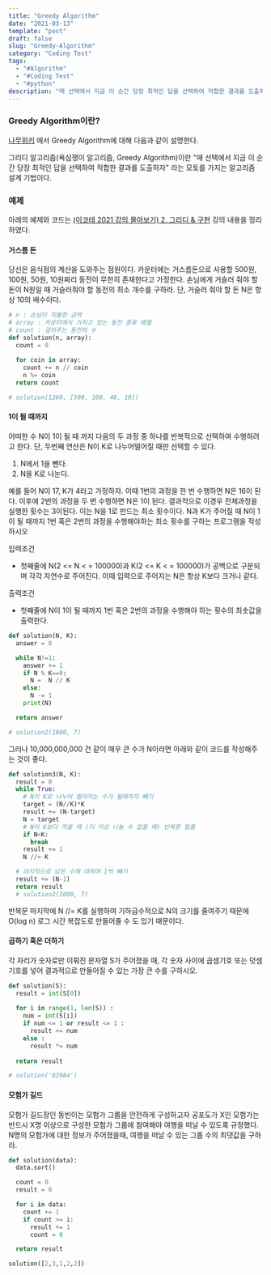 ```yaml
---
title: "Greedy Algorithm"
date: "2021-03-13"
template: "post"
draft: false
slug: "Greedy-Algorithm"
category: "Coding Test"
tags:
  - "#Algorithm"
  - "#Coding Test"
  - "#python"
description: "매 선택에서 지금 이 순간 당장 최적인 답을 선택하여 적합한 결과를 도출하자"
---
```


### Greedy Algorithm이란?

[나무위키](https://namu.wiki/w/%EA%B7%B8%EB%A6%AC%EB%94%94%20%EC%95%8C%EA%B3%A0%EB%A6%AC%EC%A6%98)
에서 Greedy Algorithm에 대해 다음과 같이 설명한다.

그리디 알고리즘(욕심쟁이 알고리즘, Greedy Algorithm)이란 "매 선택에서 지금 이 순간 당장 최적인 답을 선택하여 적합한 결과를 도출하자" 라는 모토를 가지는 알고리즘 설계 기법이다.

### 예제

아래의 예제와 코드는 [(이코테 2021 강의 몰아보기) 2. 그리디 & 구현](https://www.youtube.com/watch?v=2zjoKjt97vQ&list=PLRx0vPvlEmdAghTr5mXQxGpHjWqSz0dgC&index=3) 강의 내용을 정리하였다.

#### 거스름 돈

당신은 음식점의 계산을 도와주는 점원이다.
카운터에는 거스름돈으로 사용할 500원, 100원, 50원, 10원짜리 동전이 무한히 존재한다고 가정한다.
손님에게 거슬러 줘야 할 돈이 N원일 때 거슬러줘야 할 동전의 최소 개수를 구하라.
단, 거슬러 줘야 할 돈 N은 항상 10의 배수이다.

```python
# n : 손님이 지불한 금액
# array : 카운터에서 가지고 있는 동전 종류 배열
# count : 걸러주는 동전의 수
def solution(n, array):
  count = 0
 
  for coin in array:
    count += n // coin
    n %= coin
  return count

# solution(1260, [500, 100, 40, 10])  
```

#### 1이 될 때까지

어떠한 수 N이 1이 될 때 까지 다음의 두 과정 중 하나를 반복적으로 선택하여 수행하려고 한다.
단, 두번째 연산은 N이 K로 나누어떨어질 때만 선택할 수 있다.
1. N에서 1을 뺀다.
2. N을 K로 나눈다.

예를 들어 N이 17, K가 4라고 가정하자. 이때 1번의 과정을 한 번 수행하면 N은 16이 된다.
이후에 2번의 과정을 두 번 수행하면 N은 1이 된다. 결과적으로 이경우 전체과정을 실행한 횟수는 3이된다. 이는 N을 1로 만드는 최소 횟수이다.
N과 K가 주어질 때 N이 1이 될 때까지 1번 혹은 2번의 과정을 수행해야하는 최소 횟수를 구하는 프로그램을 작성하시오

입력조건
+ 첫째줄에 N(2 <= N < = 100000)과 K(2 <= K < = 100000)가 공백으로 구분되며 각각 자연수로 주어진다.
이때 입력으로 주어지는 N은 항상 K보다 크거나 같다.

출력조건
+ 첫째줄에 N이 1이 될 때까지 1번 혹은 2번의 과정을 수행해야 하는 횟수의 최솟값을 출력한다.

```python
def solution(N, K):
  answer = 0

  while N!=1:
    answer += 1
    if N % K==0:
      N =  N // K
    else:
      N -= 1
    print(N)

  return answer

# solution2(1000, 7) 
```

그러나 10,000,000,000 건 같이 매우 큰 수가 N이라면 아래와 같이 코드를 작성해주는 것이 좋다.

```python
def solution3(N, K):
  result = 0
  while True:
    # N이 K로 나누어 떨어지는 수가 될때까지 빼기
    target = (N//K)*K
    result += (N-target)
    N = target
    # N이 K보다 작을 때 (더 이상 나눌 수 없을 때) 반복문 탈출
    if N<K:
      break
    result += 1
    N //= K

  # 마지막으로 남은 수에 대하여 1씩 빼기
  result += (N-1)
  return result
  # solution2(1000, 7) 
```
반복문 마지막에 N //= K를 실행하여 기하급수적으로 N의 크기를 줄여주기 때문에 O(log n) 로그 시간 복잡도로 만들어줄 수 도 있기 때문이다.

#### 곱하기 혹은 더하기

각 자리가 숫자로만 이뤄진 문자열 S가 주어졌을 때, 각 숫자 사이에 곱셈기호 또는 덧셈기호를 넣어 결과적으로 만들어질 수 있는 가장 큰 수를 구하시오.

```python
def solution(S):
  result = int(S[0])
  
  for i in range(1, len(S)) :
    num = int(S[i])
    if num <= 1 or result <= 1 :
      result += num
    else :
      result *= num
    
  return result

# solution('02984')
```
#### 모험가 길드

모험가 길드장인 동빈이는 모험가 그룹을 안전하게 구성하고자 공포도가 X인 모험가는 반드시 X명 이상으로
구성한 모험가 그룹에 참여해야 여행을 떠날 수 있도록 규정했다.
N명의 모험가에 대한 정보가 주어졌을때, 여행을 떠날 수 있는 그룹 수의 최댓값을 구하라.

```python
def solution(data):
  data.sort()

  count = 0
  result = 0

  for i in data:
    count += 1
    if count >= i:
      result += 1
      count = 0

  return result

solution([2,3,1,2,2])
```